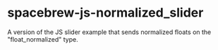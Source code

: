 spacebrew-js-normalized_slider
==============================

A version of the JS slider example that sends normalized floats on the "float_normalized" type.

